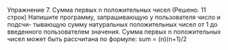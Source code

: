 Упражнение 7. Сумма первых n положительных чисел
(Решено. 11 строк)
Напишите программу, запрашивающую у пользователя число и подсчи-
тывающую сумму натуральных положительных чисел от 1 до введенного
пользователем значения. Сумма первых n положительных чисел может
быть рассчитана по формуле: sum = (n)(n+1)/2
